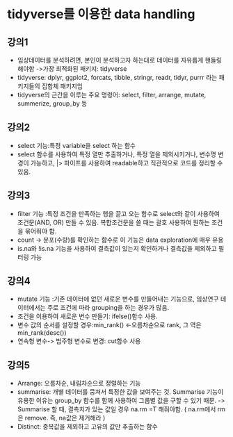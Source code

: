 # tidyverse를 이용한 data handling

## 강의1
* 임상데이터를 분석하려면, 본인이 분석하고자 하는대로 데이터를 자유롭게 핸들링해야함 ->가장 최적화된 패키지: tidyverse
* tidyverse: dplyr, ggplot2, forcats, tibble, stringr, readr, tidyr, purrr 라는 패키지들의 집합체 패키지임
* tidyverse의 근간을 이루는 주요 명령어: select, filter, arrange, mutate, summerize, group_by 등

## 강의2 
* select 기능:특정 variable을 select 하는 함수
* select 함수를 사용하여 특정 열만 추출하거나, 특정 열을 제외시키거나, 변수명 변경이 가능하고, |> 파이프를 사용하여 readable하고 직관적으로 코드를 정리할 수 있음.

## 강의3
* filter 기능
:특정 조건을 만족하는 행을 끌고 오는 함수로 select와 같이 사용하여 조건문(AND, OR) 만들 수 있음. 복합조건문을 쓸 때는 괄호 사용하여 원하는 조건을 묶어줘야 함. 
* count -> 분포(수량)를 확인하는 함수로 이 기능은 data exploration에 매우 유용
* is.na와 !is.na 기능을 사용하여 결측값이 있는지 확인하거나 결측값을 제외하고 필터링 가능

## 강의4
* mutate 기능
:기존 데이터에 없던 새로운 변수를 만들어내는 기능으로, 임상연구 데이터에서는 주로 조건에 따라 grouping을 하는 경우가 많음. 
* 조건을 이용하여 새로운 변수 만들기: ifelse()함수 사용. 
* 변수 값의 순서를 설정할 경우:min_rank() <-오름차순으로 rank, 그 역은 min_rank(desc())
* 연속형 변수-> 범주형 변수로 변경: cut함수 사용

## 강의5
* Arrange: 오름차순, 내림차순으로 정렬하는 기능
* summarise: 개별 데이터를 뭉쳐서 특정한 값을 보여주는 것. Summarise 기능이 유용한 이유는 group_by 함수를 함께 사용하여
그룹별 값을 구할 수 있기 때문. 
 -> Summarise 할 때, 결측치가 있는 값일 경우 na.rm =T 해줘야함. 
  ( na.rm에서 rm은 remove. 즉, na값은 제거해라 ) 
* Distinct: 중복값을 제외하고 고유의 값만 추출하는 함수



